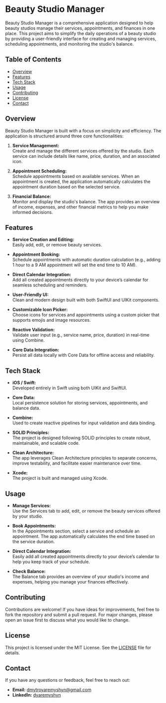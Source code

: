 # Beauty Studio Manager

Beauty Studio Manager is a comprehensive application designed to help beauty studios manage their services, appointments, and finances in one place. This project aims to simplify the daily operations of a beauty studio by providing a user-friendly interface for creating and managing services, scheduling appointments, and monitoring the studio's balance.

## Table of Contents

- [Overview](#overview)
- [Features](#features)
- [Tech Stack](#tech-stack)
- [Usage](#usage)
- [Contributing](#contributing)
- [License](#license)
- [Contact](#contact)

## Overview

Beauty Studio Manager is built with a focus on simplicity and efficiency. The application is structured around three core functionalities:

1. **Service Management:**  
   Create and manage the different services offered by the studio. Each service can include details like name, price, duration, and an associated icon.

2. **Appointment Scheduling:**  
   Schedule appointments based on available services. When an appointment is created, the application automatically calculates the appointment duration based on the selected service.

3. **Financial Balance:**  
   Monitor and display the studio's balance. The app provides an overview of income, expenses, and other financial metrics to help you make informed decisions.

## Features

- **Service Creation and Editing:**  
  Easily add, edit, or remove beauty services.

- **Appointment Booking:**  
  Schedule appointments with automatic duration calculation (e.g., adding 1 hour to a 9 AM appointment will set the end time to 10 AM).

- **Direct Calendar Integration:**  
  Add all created appointments directly to your device’s calendar for seamless scheduling and reminders.

- **User-Friendly UI:**  
  Clean and modern design built with both SwiftUI and UIKit components.

- **Customizable Icon Picker:**  
  Choose icons for services and appointments using a custom picker that supports emojis and image resources.

- **Reactive Validation:**  
  Validate user input (e.g., service name, price, duration) in real-time using Combine.

- **Core Data Integration:**  
  Persist all data locally with Core Data for offline access and reliability.

## Tech Stack

- **iOS / Swift:**  
  Developed entirely in Swift using both UIKit and SwiftUI.

- **Core Data:**  
  Local persistence solution for storing services, appointments, and balance data.

- **Combine:**  
  Used to create reactive pipelines for input validation and data binding.

- **SOLID Principles:**  
  The project is designed following SOLID principles to create robust, maintainable, and scalable code.

- **Clean Architecture:**  
  The app leverages Clean Architecture principles to separate concerns, improve testability, and facilitate easier maintenance over time.

- **Xcode:**  
  The project is built and managed using Xcode.

## Usage

- **Manage Services:**  
  Use the Services tab to add, edit, or remove the beauty services offered by your studio.

- **Book Appointments:**  
  In the Appointments section, select a service and schedule an appointment. The app automatically calculates the end time based on the service duration.

- **Direct Calendar Integration:**  
  Easily add all created appointments directly to your device’s calendar to help you keep track of your schedule.

- **Check Balance:**  
  The Balance tab provides an overview of your studio's income and expenses, helping you manage your finances effectively.

## Contributing

Contributions are welcome! If you have ideas for improvements, feel free to fork the repository and submit a pull request. For major changes, please open an issue first to discuss what you would like to change.

## License

This project is licensed under the MIT License. See the [LICENSE](LICENSE) file for details.

## Contact

If you have any questions or feedback, feel free to reach out:

- **Email:** dmytroyaremyshyn@gmail.com
- **LinkedIn:** [dyaremyshyn]([https://github.com/yourusername](https://www.linkedin.com/in/dyaremyshyn/))
